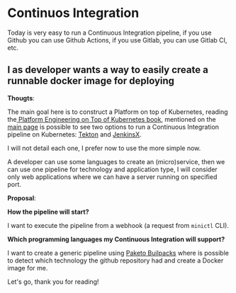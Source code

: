 # Continuos Integration

Today is very easy to run a Continuous Integration pipeline, if you use Github you can use Github Actions,
if you use Gitlab, you can use Gitlab CI, etc.

## I as developer wants a way to easily create a runnable docker image for deploying

**Thougts**:

The main goal here is to construct a Platform on top of Kubernetes, reading the[ Platform Engineering on Top of Kubernetes book](https://www.manning.com/books/platform-engineering-on-kubernetes), mentioned on the [main page](../index.md) is possible to see two options to run a Continuous Integration pipeline on Kubernetes: [Tekton](https://tekton.dev/) and [JenkinsX](https://jenkins-x.io/).

I will not detail each one, I prefer now to use the more simple now.

A developer can use some languages to create an (micro)service, then we can use one pipeline for technology and application type, I will consider only web applications where we can have a server running
on specified port.

**Proposal**:

**How the pipeline will start?**

I want to execute the pipeline from a webhook (a request from `minictl` CLI).

**Which programming languages my Continuous Integration will support?**

I want to create a generic pipeline using [Paketo Builpacks](https://paketo.io/docs/) where is possible to detect which technology the github repository had and create a Docker image for me.

Let's go, thank you for reading!